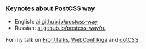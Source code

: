### Keynotes about PostCSS way

* English: [ai.github.io/postcss-way](http://ai.github.io/postcss-way)
* Russian: [ai.github.io/postcss-way/ru](http://ai.github.io/postcss-way/ru)

For my talk on [FrontTalks](http://fronttalks.ru/),
[WebConf Riga](http://webconf.lv/) and [dotCSS](http://www.dotcss.io/).
